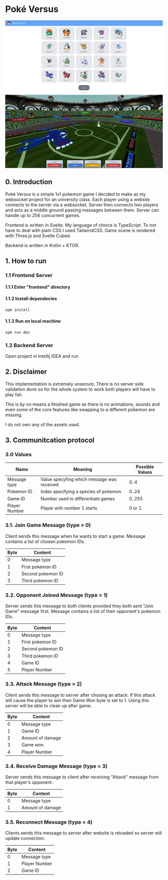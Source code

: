 # Poké Versus

<img src="screenshots/ss_1.png">
<img src="screenshots/ss_2.png">

## 0. Introduction

Poké Versus is a simple 1v1 pokemon game I decided to make as my websocket project for an university class.
Each player using a website connects to the  server via a websocket. Server then connects two players
and acts as a middle ground passing messages between them. Server can handle up to 256 concurrent games.

Frontend is written in Svelte. My language of choice is TypeScript. To not have to deal with plain CSS I used TailwindCSS. Game scene is rendered
with Three.js and Svelte Cubed.

Backend is written in Kotlin + KTOR.

## 1. How to run

### 1.1 Frontend Server

#### 1.1.1 Enter "frontend" directory

#### 1.1.2 Install dependecies

```bash
npm install
```

#### 1.1.3 Run on local machine

```bash
npm run dev
```

### 1.2 Backend Server

Open project in Intellij IDEA and run

## 2. Disclaimer

This implementation is extremely unsecure. There is no server side validation done so for the whole system to work
both players will have to play fair.

This is by no means a finished game as there is no animations, sounds and even some of the core features like swapping to a different pokemon are missing.

I do not own any of the assets used.

## 3. Communitcation protocol

### 3.0 Values

| Name          | Meaning                                   | Possible Values |
| ------------- | ----------------------------------------- | --------------- |
| Message type  | Value specyfing which message was received| 0..4            |
| Pokemon ID    | Index specifying a species of pokemon     | 0..24           |
| Game ID       | Number used to differentiate games        | 0..255          |
| Player Number | Player with number 1 starts               | 0 or 1          |

### 3.1. Join Game Message (type = 0)

Client sends this message when he wants to start a game. Message contains a list of chosen pokemon IDs.

| Byte | Content           |
| ---- | ----------------- |
| 0    | Message type      |
| 1    | First pokemon ID  |
| 2    | Second pokemon ID |
| 3    | Third pokemon ID  |

### 3.2. Opponent Joined Message (type = 1)

Server sends this message to both clients provided they both sent "Join Game" message first.
Message contains a list of their opponent's pokemon IDs.

| Byte | Content            |
| ---- | ------------------ |
| 0    | Message type       |
| 1    | First pokemon ID   |
| 2    | Second pokemon ID  |
| 3    | Third pokemon ID   |
| 4    | Game ID            |
| 5    | Player Number      |

### 3.3. Attack Message (type = 2)

Client sends this message to server after chosing an attack. If this attack will
cause the player to win then Game Won byte is set to 1. Using this server
will be able to clean up after game.

| Byte | Content          |
| ---- | ---------------- |
| 0    | Message type     |
| 1    | Game ID          |
| 2    | Amount of damage |
| 3    | Game won         |
| 4    | Player Number    |

### 3.4. Receive Damage Message (type = 3)

Server sends this message to client after receiving "Attack" message from that player's opponent.

| Byte | Content          |
| ---- | ---------------- |
| 0    | Message type     |
| 1    | Amount of damage |

### 3.5. Reconnect Message (type = 4)

Clients sends this message to server after website is reloaded so server will update connection.

| Byte | Content       |
| ---- | ------------- |
| 0    | Message type  |
| 1    | Player Number |
| 2    | Game ID       |
